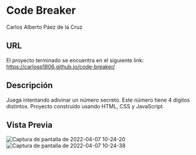 # Code Breaker

Carlos Alberto Páez de la Cruz

## URL
El proyecto terminado se encuentra en el siguiente link:
https://carlosp1806.github.io/code-breaker/

## Descripción

Juega intentando adivinar un número secreto. Este número tiene 4 dígitos distintos. Proyecto construído usando HTML, CSS y JavaScript.

## Vista Previa
![Captura de pantalla de 2022-04-07 10-24-20](https://user-images.githubusercontent.com/75866274/162235316-0dd38f14-368b-4c64-bee9-bdef07ce61f8.png)
![Captura de pantalla de 2022-04-07 10-24-38](https://user-images.githubusercontent.com/75866274/162235340-783e0984-f9a7-4d6c-81ff-89bb17827303.png)
